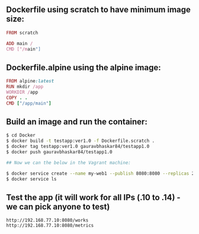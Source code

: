 ## Dockerfile using scratch to have minimum image size:

```ruby
FROM scratch

ADD main /
CMD ["/main"]
```
## Dockerfile.alpine using the alpine image:

```ruby
FROM alpine:latest
RUN mkdir /app
WORKDIR /app
COPY . .
CMD ["/app/main"]
```

## Build an image and run the container:

```sh
$ cd Docker
$ docker build -t testapp:ver1.0 -f Dockerfile.scratch .
$ docker tag testapp:ver1.0 gauravbhaskar84/testapp1.0
$ docker push gauravbhaskar84/testapp1.0

## Now we can the below in the Vagrant machine:

$ docker service create --name my-web1 --publish 8080:8080 --replicas 2 gauravbhaskar84/testapp1.0
$ docker service ls
```

## Test the app (it will work for all IPs (.10 to .14) - we can pick anyone to test)

```ssh
http://192.168.77.10:8080/works
http://192.168.77.10:8080/metrics
```